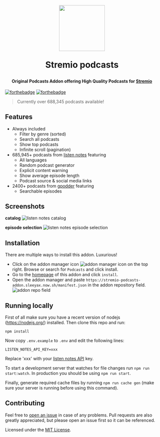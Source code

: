 <h1 align="center">
  <img width="150" src="https://i.imgur.com/7UJTRkI.png" />
  <p>Stremio podcasts</p>
</h1>

<h4 align="center">Original Podcasts Addon offering High Quality Podcasts for <a href="https://www.stremio.com/" target="_blank">Stremio</a>
</h4>

[![forthebadge](https://forthebadge.com/images/badges/built-with-love.svg)](https://forthebadge.com) [![forthebadge](https://forthebadge.com/images/badges/for-you.svg)](https://forthebadge.com)

> Currently over 688,345 podcasts available!

## Features
* Always included
    * Filter by genre (sorted)
    * Search all podcasts
    * Show top podcasts
    * Infinite scroll (pagination)
* 685,945+ podcasts from [listen notes](https://www.listennotes.com/) featuring
    * All languages
    * Random podcast generator
    * Explicit content warning
    * Show average episode length
    * Podcast source & social media links
* 2400+ podcasts from [gpodder](https://www.gpodder.net/) featuring
    * Searchable episodes

## Screenshots
**catalog**
![listen notes catalog](https://i.imgur.com/AGcNgNj.jpg)

**episode selection**
![listen notes episode selection](https://i.imgur.com/eOCbIUp.png)

## Installation
There are multiple ways to install this addon. Luxurious!
* Click on the addon manager icon ![addon manager icon](https://i.imgur.com/oFBLNem.png) on the top right. Browse or search for `Podcasts` and click install. 
* Go to the [homepage](https://stremio-podcasts-addon.sleeyax.now.sh/) of this addon and click `install`.
* Open the addon manager and paste `https://stremio-podcasts-addon.sleeyax.now.sh/manifest.json` in the addon repository field.<br>
![addon repo field](https://i.imgur.com/RODMkww.png)

## Running locally
First of all make sure you have a recent version of nodejs (https://nodejs.org/) installed. Then clone this repo and run:
```
npm install
```
Now copy `.env.example` to `.env` and edit the following lines:
```
LISTEN_NOTES_API_KEY=xxx
```
Replace 'xxx' with your [listen notes API](https://www.listennotes.com/api/) key.

To start a development server that watches for file changes run `npm run start:watch`. In production you should be using `npm run start`.

Finally, generate required cache files by running `npm run cache gen` (make sure your server is running before using this command).

## Contributing
Feel free to [open an issue](https://github.com/sleeyax/stremio-podcasts-addon/issues/new) in case of any problems. Pull requests are also greatly appreciated, but please open an issue first so it can be referenced.

Licensed under the [MIT License](https://mit-license.org/).
